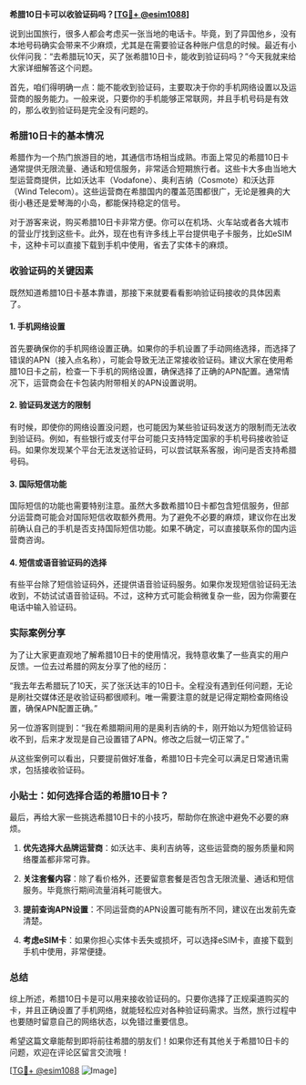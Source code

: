 **希腊10日卡可以收验证码吗？[[TG💪+ @esim1088](https://t.me/s/esim1088)]**

说到出国旅行，很多人都会考虑买一张当地的电话卡。毕竟，到了异国他乡，没有本地号码确实会带来不少麻烦，尤其是在需要验证各种账户信息的时候。最近有小伙伴问我：“去希腊玩10天，买了张希腊10日卡，能收到验证码吗？”今天我就来给大家详细解答这个问题。

首先，咱们得明确一点：能不能收到验证码，主要取决于你的手机网络设置以及运营商的服务能力。一般来说，只要你的手机能够正常联网，并且手机号码是有效的，那么收到验证码是完全没有问题的。

### 希腊10日卡的基本情况

希腊作为一个热门旅游目的地，其通信市场相当成熟。市面上常见的希腊10日卡通常提供无限流量、通话和短信服务，非常适合短期旅行者。这些卡大多由当地大型运营商提供，比如沃达丰（Vodafone）、奥利吉纳（Cosmote）和沃达菲（Wind Telecom）。这些运营商在希腊国内的覆盖范围都很广，无论是雅典的大街小巷还是爱琴海的小岛，都能保持稳定的信号。

对于游客来说，购买希腊10日卡非常方便。你可以在机场、火车站或者各大城市的营业厅找到这些卡。此外，现在也有许多线上平台提供电子卡服务，比如eSIM卡，这种卡可以直接下载到手机中使用，省去了实体卡的麻烦。

### 收验证码的关键因素

既然知道希腊10日卡基本靠谱，那接下来就要看看影响验证码接收的具体因素了。

#### 1. 手机网络设置

首先要确保你的手机网络设置正确。如果你的手机设置了手动网络选择，而选择了错误的APN（接入点名称），可能会导致无法正常接收验证码。建议大家在使用希腊10日卡之前，检查一下手机的网络设置，确保选择了正确的APN配置。通常情况下，运营商会在卡包装内附带相关的APN设置说明。

#### 2. 验证码发送方的限制

有时候，即使你的网络设置没问题，也可能因为某些验证码发送方的限制而无法收到验证码。例如，有些银行或支付平台可能只支持特定国家的手机号码接收验证码。如果你发现某个平台无法发送验证码，可以尝试联系客服，询问是否支持希腊号码。

#### 3. 国际短信功能

国际短信的功能也需要特别注意。虽然大多数希腊10日卡都包含短信服务，但部分运营商可能会对国际短信收取额外费用。为了避免不必要的麻烦，建议你在出发前确认自己的手机是否支持国际短信功能。如果不确定，可以直接联系你的国内运营商咨询。

#### 4. 短信或语音验证码的选择

有些平台除了短信验证码外，还提供语音验证码服务。如果你发现短信验证码无法收到，不妨试试语音验证码。不过，这种方式可能会稍微复杂一些，因为你需要在电话中输入验证码。

### 实际案例分享

为了让大家更直观地了解希腊10日卡的使用情况，我特意收集了一些真实的用户反馈。一位去过希腊的网友分享了他的经历：

“我去年去希腊玩了10天，买了张沃达丰的10日卡。全程没有遇到任何问题，无论是刷社交媒体还是收验证码都很顺利。唯一需要注意的就是记得定期检查网络设置，确保APN配置正确。”

另一位游客则提到：“我在希腊期间用的是奥利吉纳的卡，刚开始以为短信验证码收不到，后来才发现是自己设置错了APN。修改之后就一切正常了。”

从这些案例可以看出，只要提前做好准备，希腊10日卡完全可以满足日常通讯需求，包括接收验证码。

### 小贴士：如何选择合适的希腊10日卡？

最后，再给大家一些挑选希腊10日卡的小技巧，帮助你在旅途中避免不必要的麻烦。

1. **优先选择大品牌运营商**：如沃达丰、奥利吉纳等，这些运营商的服务质量和网络覆盖都非常可靠。
   
2. **关注套餐内容**：除了看价格外，还要留意套餐是否包含无限流量、通话和短信服务。毕竟旅行期间流量消耗可能很大。

3. **提前查询APN设置**：不同运营商的APN设置可能有所不同，建议在出发前先查清楚。

4. **考虑eSIM卡**：如果你担心实体卡丢失或损坏，可以选择eSIM卡，直接下载到手机中使用，非常便捷。

### 总结

综上所述，希腊10日卡是可以用来接收验证码的。只要你选择了正规渠道购买的卡，并且正确设置了手机网络，就能轻松应对各种验证码需求。当然，旅行过程中也要随时留意自己的网络状态，以免错过重要信息。

希望这篇文章能帮到即将前往希腊的朋友们！如果你还有其他关于希腊10日卡的问题，欢迎在评论区留言交流哦！

[[TG💪+ @esim1088](https://t.me/s/esim1088) ![Image](https://i.postimg.cc/4NQfJmqS/Snipaste-2025-05-13-00-14-12.png)]